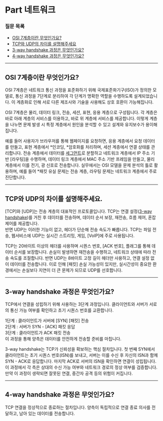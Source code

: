 # Part 네트워크

### 질문 목록
 * [OSI 7계층이란 무엇인가요?](#osi-7계층이란-무엇인가요)
 * [TCP와 UDP의 차이를 설명해주세요](#tcp와-udp의-차이를-설명해주세요)
 * [3-way handshake 과정은 무엇인가요?](#3-way-handshake-과정은-무엇인가요)
 * [4-way handshake 과정은 무엇인가요?](#4-way-handshake-과정은-무엇인가요)
---
## OSI 7계층이란 무엇인가요?
OSI 7계층은 네트워크 통신 과정을 표준화하기 위해 국제표준화기구(ISO)가 정의한 모델로, 통신 과정을 7단계로 분리하여 각 단계가 명확한 역할을 수행하도록 설계되었습니다. 이 계층화로 인해 서로 다른 제조사와 기술을 사용해도 상호 호환이 가능해집니다.

OSI 7계층은 물리, 데이터 링크, 전송, 세션, 표현, 응용 계층으로 구성됩니다. 각 계층은 바로 아래 계층의 서비스를 이용하고, 바로 위 계층에 서비스를 제공합니다. 이렇게 계층을 나누면 문제 발생 시 특정 계층에서 원인을 분석할 수 있고 설계와 유지보수가 용이해집니다.

예를 들어 사용자가 브라우저를 통해 웹페이지를 요청하면, 응용 계층에서 요청 데이터를 만들고, 표현 계층에서 *인코딩, *암호화를 처리하며, 세션 계층에서 연결 상태를 관리합니다. 전송 계층에서 데이터를 [세그먼트](../Programming%20Terminology/README.md#세그먼테이션)로 분할하고 네트워크 계층에서 IP 주소 기반 [라우팅]을 수행하며, 데이터 링크 계층에서  MAC 주소 기반 프레임을 만들고, 물리 계층에서 이를 전기, 광 신호로 전송합니다. 실무에서는 OSI 모델을 문제 분석의 틀로 활용하며, 예를 들어 *패킷 유실 문제는 전송 계층, 라우팅 문제는 네트워크 계층에서 주로 진단합니다.

---
## TCP와 UDP의 차이를 설명해주세요.
[TCP]와 [UDP]는 전송 계층의 대표적인 프로토콜입니다. TCP는 연결 설정([3-way handshake](#3-way-handshake-과정은-무엇인가요))를 거친 후 데이터를 전송하며, 데이터 순서 보장, 재전송, 흐름 제어, 혼잡 제어를 제공합니다. <br>
반면 UDP는 이러한 기능이 없고, 헤더가 단순해 전송 속도가 빠릅니다. TCP는 파일 전송, 웹서비스에 UDP는 실시간 스트리밍, 게임, [VoIP]에 주로 사용됩니다.

TCP는 20바이트 이상의 헤더를 사용하며 시퀀스 번호, [ACK 번호], 플래그를 통해 데이터 순서를 보장합니다. 손실이 발생하면 재전송을 수행하고, 네트워크 상태에 따라 전송 속도를 조절합니다. 반면 UDP는 8바이트 고정 길이 헤더만 사용하고, 연결 설정 없이 데이터를 전송합니다. 이로 인해 [패킷] 손실 가능성이 있지만, 실시간성이 중요한 환경에서는 손실보다 지연이 더 큰 문제가 되므로 UDP를 선호합니다. 

---
## 3-way handshake 과정은 무엇인가요?
TCP에서 연결을 성립하기 위해 사용하는 3단계 과정입니다. 클라이언트와 서버가 서로의 통신 가능 여부를 확인하고 초기 시퀀스 번호를 교환합니다.

1단계 : 클라이언트가 서버에 [SYN] [패킷] 전송<br>
2단계 : 서버가 SYN - [ACK] 패킷 응답<br>
3단계 : 클라이언트가 ACK 패킷 전송<br>
이 과정을 통해 양측은 데이터를 안전하게 전송할 준비를 마칩니다.

3-way handshake는 TCP가 신뢰성을 확보하는 핵심 절차입니다. 첫 번째 SYN에서 클라이언트는 초기 시퀀스 번호(ISN)를 보내고, 서버는 이를 수신 후 자신의 ISN과 함께 SYN - ACK로 응답합니다. 마지막 ACK로 서버의 ISN을 확인하면 연결이 성립됩니다. 이 과정에서 각 측은 상대의 수신 가능 여부와 네트워크 경로의 정상 여부를 검증합니다. 만약 이 과정이 생략되면 잘못된 연결, 중간자 공격 등의 위험이 커집니다.

---
## 4-way handshake 과정은 무엇인가요?
TCP 연결을 정상적으로 종료하는 절차입니다. 양측이 독립적으로 연결 종료 의사를 전달하고, 남아 있는 데이터를 전송합니다.